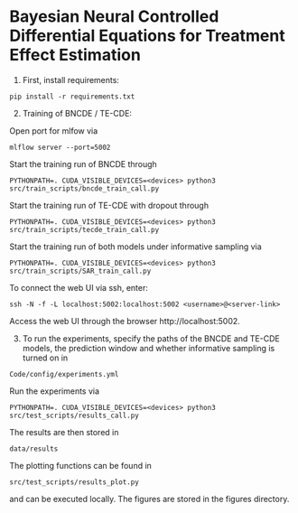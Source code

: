# Bayesian Neural Controlled Differential Equations for Treatment Effect Estimation


1) First, install requirements:
```
pip install -r requirements.txt
```

2) Training of BNCDE / TE-CDE:

Open port for mlfow via

```
mlflow server --port=5002
```

Start the training run of BNCDE through
```
PYTHONPATH=. CUDA_VISIBLE_DEVICES=<devices> python3 src/train_scripts/bncde_train_call.py
```

Start the training run of TE-CDE with dropout through
```
PYTHONPATH=. CUDA_VISIBLE_DEVICES=<devices> python3 src/train_scripts/tecde_train_call.py
```

Start the training run of both models under informative sampling via
```
PYTHONPATH=. CUDA_VISIBLE_DEVICES=<devices> python3 src/train_scripts/SAR_train_call.py
```


To connect the web UI via ssh, enter:
```
ssh -N -f -L localhost:5002:localhost:5002 <username>@<server-link>
```
Access the web UI through the browser http://localhost:5002.



3) To run the experiments, specify the paths of the BNCDE and TE-CDE models, the prediction window and whether informative sampling is turned on in 

```
Code/config/experiments.yml
```

Run the experiments via
```
PYTHONPATH=. CUDA_VISIBLE_DEVICES=<devices> python3 src/test_scripts/results_call.py
```

The results are then stored in
```
data/results
```

The plotting functions can be found in 
```
src/test_scripts/results_plot.py
```
and can be executed locally. The figures are stored in the figures directory.

